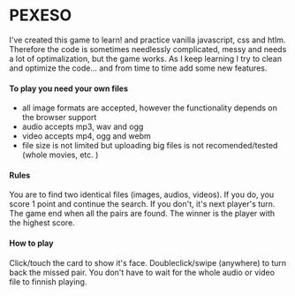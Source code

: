 # PEXESO

I've created this game to learn! and practice vanilla javascript, css and htlm.
Therefore the code is sometimes needlessly complicated, messy and needs a lot of optimalization, but the game works.
As I keep learning I try to clean and optimize the code... and from time to time add some new features.


#### To play you need your own files

  - all image formats are accepted, however the functionality depends on the browser support
  - audio accepts mp3, wav and ogg
  - video accepts mp4, ogg and webm
  - file size is not limited but uploading big files is not recomended/tested (whole movies, etc. )


#### Rules

You are to find two identical files (images, audios, videos).
If you do, you score 1 point and continue the search.
If you don't, it's next player's turn.
The game end when all the pairs are found.
The winner is the player with the highest score.


#### How to play

Click/touch the card to show it's face.
Doubleclick/swipe (anywhere) to turn back the missed pair.
You don't have to wait for the whole audio or video file to finnish playing.